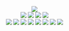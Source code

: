 <!--
GitHub readme.md (even though it's HTML) by @blocksrey
読めますか？これは日本語です。
-->
<p align=center>
	<br>
	<img src=https://playme.je.gy/v>
	<br>
	<a href=https://playme.je.gy/h><img src=https://www.blocksrey.com/shared/h.gif></a>
	<a href=https://playme.je.gy/j><img src=https://www.blocksrey.com/shared/j.gif></a>
	<a href=https://playme.je.gy/k><img src=https://www.blocksrey.com/shared/k.gif></a>
	<a href=https://playme.je.gy/l><img src=https://www.blocksrey.com/shared/l.gif></a>
	<br>
	<a href=https://blocksrey.booth.pm><img src=https://www.blocksrey.com/shared/icons/booth.gif></a>
	<a href=https://blocksrey.itch.io><img src=https://www.blocksrey.com/shared/icons/itch.gif></a>
	<a href=https://www.twitter.com/blocksrey><img src=https://www.blocksrey.com/shared/icons/twitter.gif></a>
	<a href=https://www.facebook.com/blocksery><img src=https://www.blocksrey.com/shared/icons/facebook.gif></a>
	<a href=https://www.youtube.com/blocksrey><img src=https://www.blocksrey.com/shared/icons/youtube.gif></a>
	<a href=https://www.instagram.com/blocksrey><img src=https://www.blocksrey.com/shared/icons/instagram.gif></a>
	<a href=https://www.blocksrey.com><img src=https://www.blocksrey.com/shared/icons/blocksrey.gif></a>
	<a href=https://www.roblox.com/users/9835437/profile><img src=https://www.blocksrey.com/shared/icons/roblox.gif></a>
</p>
